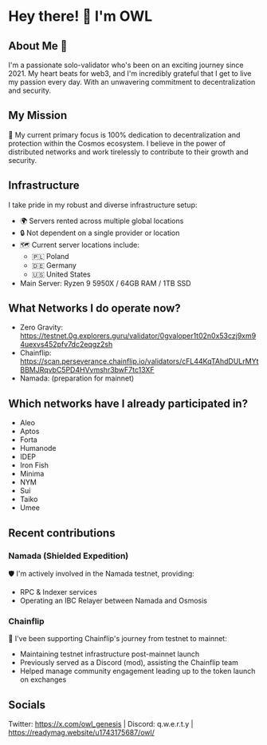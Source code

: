 # Hey there! 👋 I'm OWL

## About Me 🌟

I'm a passionate solo-validator who's been on an exciting journey since 2021. My heart beats for web3, and I'm incredibly grateful that I get to live my passion every day. With an unwavering commitment to decentralization and security.

## My Mission

🚀 My current primary focus is 100% dedication to decentralization and protection within the Cosmos ecosystem. I believe in the power of distributed networks and work tirelessly to contribute to their growth and security.

## Infrastructure

I take pride in my robust and diverse infrastructure setup:

- 🌍 Servers rented across multiple global locations
- 🔒 Not dependent on a single provider or location
- 🗺️ Current server locations include:
  - 🇵🇱 Poland
  - 🇩🇪 Germany
  - 🇺🇸 United States
- Main Server: Ryzen 9 5950X / 64GB RAM / 1TB SSD

## What Networks I do operate now?

- Zero Gravity: https://testnet.0g.explorers.guru/validator/0gvaloper1t02n0x53czj9xm94uexvs452pfv7dc2eqgz2sh
- Chainflip: https://scan.perseverance.chainflip.io/validators/cFL44KqTAhdDULrMYtBBMJRqvbC5PD4HVvmshr3bwF7tc13XF
- Namada: (preparation for mainnet)

## Which networks have I already participated in?

- Aleo
- Aptos
- Forta
- Humanode
- IDEP
- Iron Fish
- Minima
- NYM
- Sui
- Taiko
- Umee

## Recent contributions

### Namada (Shielded Expedition)

🛡️ I'm actively involved in the Namada testnet, providing:

- RPC & Indexer services
- Operating an IBC Relayer between Namada and Osmosis

### Chainflip

🔗 I've been supporting Chainflip's journey from testnet to mainnet:

- Maintaining testnet infrastructure post-mainnet launch
- Previously served as a Discord (mod), assisting the Chainflip team
- Helped manage community engagement leading up to the token launch on exchanges

## Socials

Twitter: https://x.com/owl_genesis |
Discord: q.w.e.r.t.y | https://readymag.website/u1743175687/owl/
